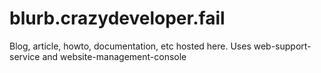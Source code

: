 # blurb.crazydeveloper.fail
Blog, article, howto, documentation, etc hosted here. Uses web-support-service and website-management-console
